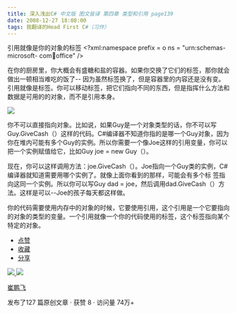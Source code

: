 ```yaml
---
title: 深入浅出C# 中文版 图文皆译 第四章 类型和引用 page139
date: 2008-12-27 18:08:00
tags: 我翻译的Head First C#（习作）
---
```

引用就像是你的对象的标签  <?xml:namespace prefix = o ns = "urn:schemas-microsoft-
com:office:office" />

在你的厨房里，你大概会有盛糖和盐的容器。如果你交换了它们的标签，那你就会做出一顿相当难吃的饭了--
因为虽然标签换了，但是容器里的内容还是没有变。引用就像是标签。你可以移动标签，把它们指向不同的东西，但是指挥什么方法和数据是可用的的对象，而不是引用本身。

![](https://p-blog.csdn.net/images/p_blog_csdn_net/cuipengfei1/EntryImages/20081227/%E6%88%AA%E5%9B%BE00.jpg)

你不可以直接指向对象。比如说，如果Guy是一个对象类型的话，你不可以写Guy.GiveCash（）这样的代码。C#编译器不知道你指的是哪一个Guy对象，因为
你在堆内可能有多个Guy的实例。所以你需要一个像Joe这样的引用变量，你可以把一个实例赋值给它，比如Guy joe = new Guy（）。

现在，你可以这样调用方法：joe.GiveCash（）。Joe指向一个Guy类的实例，C#编译器就知道需要用哪个实例了。就像上面你看到的那样，可能会有多个标
签指向这同一个实例。所以你可以写Guy dad = joe，然后调用dad.GiveCash（）方法。这样是可以--Joe的孩子每天都这样做。

你的代码需要使用内存中的对象的时候，它要使用引用，这个引用是一个它要指向的对象的类型的变量。一个引用就像一个你的代码使用的标签，这个标签指向某个特定的对象。

  * [ 点赞  ](javascript:;)
  * [ 收藏  ](javascript:;)
  * [ 分享 ](javascript:;)

[ ![](https://profile.csdnimg.cn/5/2/5/3_cuipengfei1)
![](https://g.csdnimg.cn/static/user-reg-year/1x/11.png)
](https://blog.csdn.net/cuipengfei1)

[ 崔鹏飞 ](https://blog.csdn.net/cuipengfei1)

发布了127 篇原创文章  ·  获赞 8  ·  访问量 74万+

